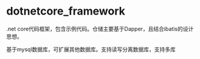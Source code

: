 # dotnetcore_framework
.net core代码框架，包含示例代码。仓储主要基于Dapper，且结合ibatis的设计思想。

  基于mysql数据库，可扩展其他数据库。支持读写分离数据库，支持多库
